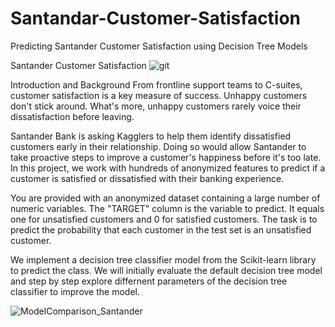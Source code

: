 # Santandar-Customer-Satisfaction
Predicting Santander Customer Satisfaction using Decision Tree Models

Santander Customer Satisfaction
![git](https://user-images.githubusercontent.com/112804900/194742888-ca4354d1-03ca-43c6-8564-d427460ffb7d.png)

Introduction and Background
From frontline support teams to C-suites, customer satisfaction is a key measure of success. Unhappy customers don't stick around. What's more, unhappy customers rarely voice their dissatisfaction before leaving.

Santander Bank is asking Kagglers to help them identify dissatisfied customers early in their relationship. Doing so would allow Santander to take proactive steps to improve a customer's happiness before it's too late.
In this project, we work with hundreds of anonymized features to predict if a customer is satisfied or dissatisfied with their banking experience.

You are provided with an anonymized dataset containing a large number of numeric variables. The "TARGET" column is the variable to predict. It equals one for unsatisfied customers and 0 for satisfied customers.
The task is to predict the probability that each customer in the test set is an unsatisfied customer.

We implement a decision tree classifier model from the Scikit-learn library to predict the class. We will initially evaluate the default decision tree model and step by step explore differnent parameters of the decision tree classifier to improve the model.

![ModelComparison_Santander](https://user-images.githubusercontent.com/112804900/194783245-1cf594a6-7263-45dc-807f-abc83dfeed3d.png)


